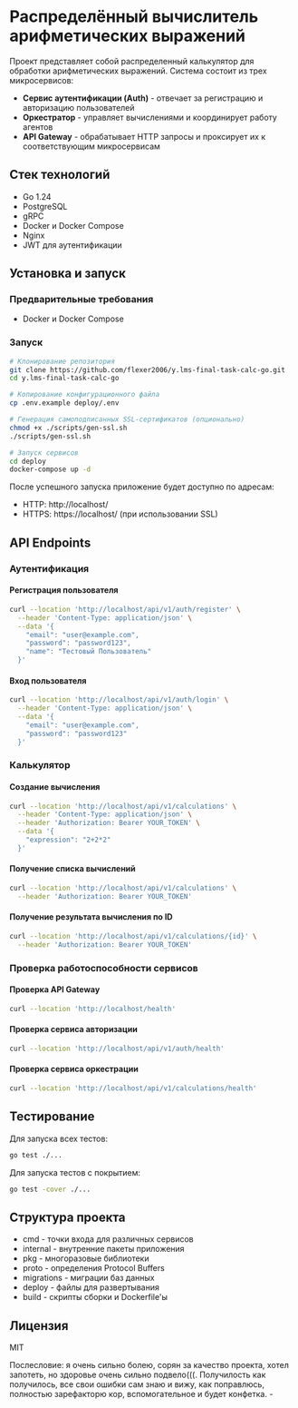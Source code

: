 # Распределённый вычислитель арифметических выражений

Проект представляет собой распределенный калькулятор для обработки арифметических выражений. Система состоит из трех микросервисов:
- **Сервис аутентификации (Auth)** - отвечает за регистрацию и авторизацию пользователей
- **Оркестратор** - управляет вычислениями и координирует работу агентов
- **API Gateway** - обрабатывает HTTP запросы и проксирует их к соответствующим микросервисам

## Стек технологий
- Go 1.24
- PostgreSQL
- gRPC
- Docker и Docker Compose
- Nginx
- JWT для аутентификации

## Установка и запуск

### Предварительные требования
- Docker и Docker Compose

### Запуск
```bash
# Клонирование репозитория
git clone https://github.com/flexer2006/y.lms-final-task-calc-go.git
cd y.lms-final-task-calc-go

# Копирование конфигурационного файла
cp .env.example deploy/.env

# Генерация самоподписанных SSL-сертификатов (опционально)
chmod +x ./scripts/gen-ssl.sh
./scripts/gen-ssl.sh

# Запуск сервисов
cd deploy
docker-compose up -d
```

После успешного запуска приложение будет доступно по адресам:
- HTTP: http://localhost/
- HTTPS: https://localhost/ (при использовании SSL)

## API Endpoints

### Аутентификация

#### Регистрация пользователя
```bash
curl --location 'http://localhost/api/v1/auth/register' \
  --header 'Content-Type: application/json' \
  --data '{
    "email": "user@example.com",
    "password": "password123",
    "name": "Тестовый Пользователь"
  }'
```

#### Вход пользователя
```bash
curl --location 'http://localhost/api/v1/auth/login' \
  --header 'Content-Type: application/json' \
  --data '{
    "email": "user@example.com",
    "password": "password123"
  }'
```

### Калькулятор

#### Создание вычисления
```bash
curl --location 'http://localhost/api/v1/calculations' \
  --header 'Content-Type: application/json' \
  --header 'Authorization: Bearer YOUR_TOKEN' \
  --data '{
    "expression": "2+2*2"
  }'
```

#### Получение списка вычислений
```bash
curl --location 'http://localhost/api/v1/calculations' \
  --header 'Authorization: Bearer YOUR_TOKEN'
```

#### Получение результата вычисления по ID
```bash
curl --location 'http://localhost/api/v1/calculations/{id}' \
  --header 'Authorization: Bearer YOUR_TOKEN'
```

### Проверка работоспособности сервисов

#### Проверка API Gateway
```bash
curl --location 'http://localhost/health'
```

#### Проверка сервиса авторизации
```bash
curl --location 'http://localhost/api/v1/auth/health'
```

#### Проверка сервиса оркестрации
```bash
curl --location 'http://localhost/api/v1/calculations/health'
```

## Тестирование

Для запуска всех тестов:
```bash
go test ./...
```

Для запуска тестов с покрытием:
```bash
go test -cover ./...
```

## Структура проекта

- cmd - точки входа для различных сервисов
- internal - внутренние пакеты приложения
- pkg - многоразовые библиотеки
- proto - определения Protocol Buffers
- migrations - миграции баз данных
- deploy - файлы для развертывания
- build - скрипты сборки и Dockerfile'ы

## Лицензия
MIT




















Послесловие: я очень сильно болею, сорян за качество проекта, хотел запотеть, но здоровье очень сильно подвело(((. Получилость как получилось, все свои ошибки сам знаю и вижу, как поправлюсь, полностью зарефакторю кор, вспомогательное и будет конфетка. *-*
